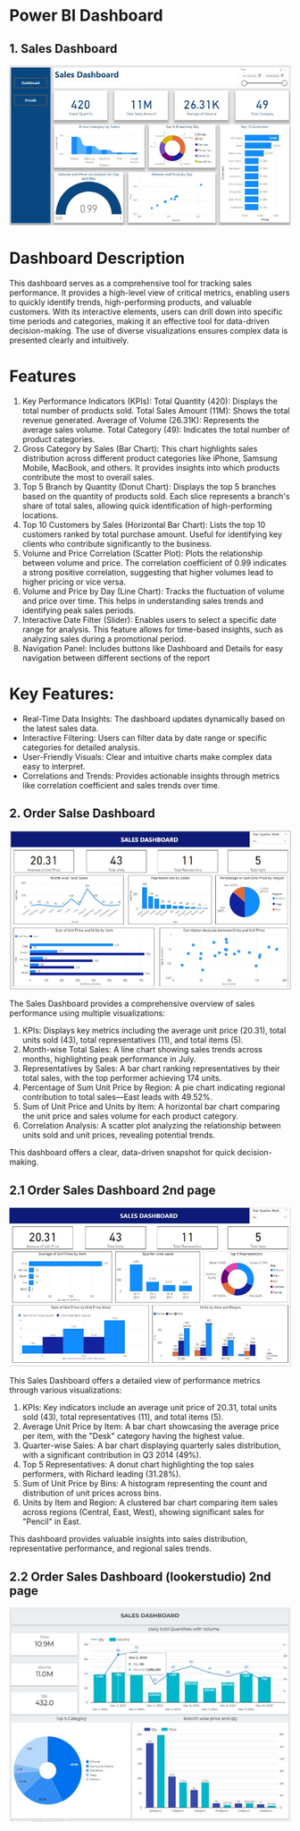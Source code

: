 # Power BI Dashboard

## 1. Sales Dashboard
![Dashboard](Dash_img1.JPG)

# Dashboard Description

This dashboard serves as a comprehensive tool for tracking sales performance. It provides a high-level view of critical metrics, enabling users to quickly identify trends, high-performing products, and valuable customers. With its interactive elements, users can drill down into specific time periods and categories, making it an effective tool for data-driven decision-making. The use of diverse visualizations ensures complex data is presented clearly and intuitively.

# Features

1. Key Performance Indicators (KPIs):
Total Quantity (420): Displays the total number of products sold.
Total Sales Amount (11M): Shows the total revenue generated.
Average of Volume (26.31K): Represents the average sales volume.
Total Category (49): Indicates the total number of product categories.
2. Gross Category by Sales (Bar Chart):
This chart highlights sales distribution across different product categories like iPhone, Samsung Mobile, MacBook, and others.
It provides insights into which products contribute the most to overall sales.
3. Top 5 Branch by Quantity (Donut Chart):
Displays the top 5 branches based on the quantity of products sold.
Each slice represents a branch's share of total sales, allowing quick identification of high-performing locations.
4. Top 10 Customers by Sales (Horizontal Bar Chart):
Lists the top 10 customers ranked by total purchase amount.
Useful for identifying key clients who contribute significantly to the business.
5. Volume and Price Correlation (Scatter Plot):
Plots the relationship between volume and price.
The correlation coefficient of 0.99 indicates a strong positive correlation, suggesting that higher volumes lead to higher pricing or vice versa.
6. Volume and Price by Day (Line Chart):
Tracks the fluctuation of volume and price over time.
This helps in understanding sales trends and identifying peak sales periods.
7. Interactive Date Filter (Slider):
Enables users to select a specific date range for analysis.
This feature allows for time-based insights, such as analyzing sales during a promotional period.
8. Navigation Panel:
Includes buttons like Dashboard and Details for easy navigation between different sections of the report

# Key Features:
- Real-Time Data Insights: The dashboard updates dynamically based on the latest sales data.
- Interactive Filtering: Users can filter data by date range or specific categories for detailed analysis.
- User-Friendly Visuals: Clear and intuitive charts make complex data easy to interpret.
- Correlations and Trends: Provides actionable insights through metrics like correlation coefficient and sales trends over time.

## 2. Order Salse Dashboard 
![Dashboard](order_sales1.JPG)

The Sales Dashboard provides a comprehensive overview of sales performance using multiple visualizations:

1. KPIs: Displays key metrics including the average unit price (20.31), total units sold (43), total representatives (11), and total items (5).
2. Month-wise Total Sales: A line chart showing sales trends across months, highlighting peak performance in July.
3. Representatives by Sales: A bar chart ranking representatives by their total sales, with the top performer achieving 174 units.
4. Percentage of Sum Unit Price by Region: A pie chart indicating regional contribution to total sales—East leads with 49.52%.
5. Sum of Unit Price and Units by Item: A horizontal bar chart comparing the unit price and sales volume for each product category.
6. Correlation Analysis: A scatter plot analyzing the relationship between units sold and unit prices, revealing potential trends.
   
This dashboard offers a clear, data-driven snapshot for quick decision-making.

## 2.1 Order Sales Dashboard 2nd page 
![Dashboard](Order_sales2.JPG)

This Sales Dashboard offers a detailed view of performance metrics through various visualizations:

1. KPIs: Key indicators include an average unit price of 20.31, total units sold (43), total representatives (11), and total items (5).
2. Average Unit Price by Item: A bar chart showcasing the average price per item, with the "Desk" category having the highest value.
3. Quarter-wise Sales: A bar chart displaying quarterly sales distribution, with a significant contribution in Q3 2014 (49%).
5. Top 5 Representatives: A donut chart highlighting the top sales performers, with Richard leading (31.28%).
6. Sum of Unit Price by Bins: A histogram representing the count and distribution of unit prices across bins.
7. Units by Item and Region: A clustered bar chart comparing item sales across regions (Central, East, West), showing significant sales for "Pencil" in East.


This dashboard provides valuable insights into sales distribution, representative performance, and regional sales trends.


## 2.2 Order Sales Dashboard (lookerstudio) 2nd page 
![Dashboard](lookerstudio.JPG)







